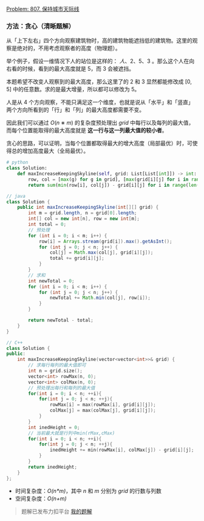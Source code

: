 [Problem: 807. 保持城市天际线](https://leetcode.cn/problems/max-increase-to-keep-city-skyline/description/)

### 方法：贪心（清晰题解）

从「上下左右」四个方向观察建筑物时，高的建筑物能遮挡低的建筑物。这里的观察是绝对的，不用考虑观察者的高度（物理题）。

举个例子，假设一维情况下人的站位是这样的： $人、2、5、3$ 。那么这个人在向右看的时候，看到的最大高度就是 $5$，而 $3$ 会被遮挡。

本题希望不改变人观察到的最大高度，那么这里了的 $2$ 和 $3$ 显然都能修改成 $[0,5]$ 中的任意数。求的是最大增量，所以都可以修改为 $5$。

人是从 $4$ 个方向观察，不能只满足这一个维度，也就是说从「水平」和「竖直」两个方向所看到的「行」和「列」的最大高度都需要不变。

因此我们可以通过 $O(n∗m)$ 的复杂度预处理出 $grid$ 中每行以及每列的最大值，而每个位置能取得的最大高度就是 **这一行与这一列最大值的较小者**。

贪心的思路，可以证明，当每个位置都取得最大的增大高度（局部最优）时，可使得总的增加高度最大（全局最优）。

```Python
# python
class Solution:
    def maxIncreaseKeepingSkyline(self, grid: List[List[int]]) -> int:
        row, col = [max(g) for g in grid], [max(grid[i][j] for i in range(len(grid))) for j in range(len(grid[0]))]
        return sum(min(row[i], col[j]) - grid[i][j] for i in range(len(grid)) for j in range(len(grid[0])))
```

```java
// java
class Solution {
    public int maxIncreaseKeepingSkyline(int[][] grid) {
        int m = grid.length, n = grid[0].length;
        int[] col = new int[n], row = new int[m];
        int total = 0;
        // 预处理
        for (int i = 0; i < m; i++) {
            row[i] = Arrays.stream(grid[i]).max().getAsInt();
            for (int j = 0; j < n; j++) {
                col[j] = Math.max(col[j], grid[i][j]);
                total += grid[i][j];
            }
        }
        // 求和
        int newTotal = 0;
        for (int i = 0; i < m; i++) {
            for (int j = 0; j < n; j++) {
                newTotal += Math.min(col[j], row[i]);
            }
        }

        return newTotal - total;
    }
}
```

```C++
// C++
class Solution {
public:
    int maxIncreaseKeepingSkyline(vector<vector<int>>& grid) {
        // 求每行每列的最大值即可
        int n = grid.size();
        vector<int> rowMax(n, 0);
        vector<int> colMax(n, 0);
        // 预处理出每行和每列的最大值
        for(int i = 0; i < n; ++i){
            for(int j = 0; j < n; ++j){
                rowMax[i] = max(rowMax[i], grid[i][j]);
                colMax[j] = max(colMax[j], grid[i][j]);
            }
        }
        int inedHeight = 0;
        // 当前最大就是行列中min(rMax,cMax)
        for(int i = 0; i < n; ++i){
            for(int j = 0; j < n; ++j){
                inedHeight += min(rowMax[i], colMax[j]) - grid[i][j];
            }
        }
        return inedHeight;
    }
};
```

- 时间复杂度：_O(n\*m)_，其中 $n$ 和 $m$ 分别为 $grid$ 的行数与列数
- 空间复杂度：_O(n+m)_

> 题解已发布力扣平台 [我的题解](https://leetcode.cn/problems/max-increase-to-keep-city-skyline/solutions/2842768/tan-xin-qing-xi-ti-jie-by-priceless-poin-d5f0/)
